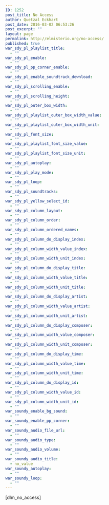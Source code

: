 ```yaml
---
ID: 1252
post_title: No Access
author: Quetzal Eckhart
post_date: 2016-03-02 06:53:26
post_excerpt: ""
layout: page
permalink: http://elmisterio.org/no-access/
published: true
war_sdy_pl_playlist_title:
  - ""
war_sdy_pl_enable:
  - ""
war_sdy_pl_pp_corner_enable:
  - ""
war_sdy_pl_enable_soundtrack_download:
  - ""
war_sdy_pl_scrolling_enable:
  - ""
war_sdy_pl_scrolling_height:
  - ""
war_sdy_pl_outer_box_width:
  - ""
war_sdy_pl_playlist_outer_box_width_value:
  - ""
war_sdy_pl_playlist_outer_box_width_unit:
  - ""
war_sdy_pl_font_size:
  - ""
war_sdy_pl_playlist_font_size_value:
  - ""
war_sdy_pl_playlist_font_size_unit:
  - ""
war_sdy_pl_autoplay:
  - ""
war_sdy_pl_play_mode:
  - ""
war_sdy_pl_loop:
  - ""
war_sdy_pl_soundtracks:
  - ""
war_sdy_pl_yellow_select_id:
  - ""
war_sdy_pl_column_layout:
  - ""
war_sdy_pl_column_order:
  - ""
war_sdy_pl_column_ordered_names:
  - ""
war_sdy_pl_column_do_display_index:
  - ""
war_sdy_pl_column_width_value_index:
  - ""
war_sdy_pl_column_width_unit_index:
  - ""
war_sdy_pl_column_do_display_title:
  - ""
war_sdy_pl_column_width_value_title:
  - ""
war_sdy_pl_column_width_unit_title:
  - ""
war_sdy_pl_column_do_display_artist:
  - ""
war_sdy_pl_column_width_value_artist:
  - ""
war_sdy_pl_column_width_unit_artist:
  - ""
war_sdy_pl_column_do_display_composer:
  - ""
war_sdy_pl_column_width_value_composer:
  - ""
war_sdy_pl_column_width_unit_composer:
  - ""
war_sdy_pl_column_do_display_time:
  - ""
war_sdy_pl_column_width_value_time:
  - ""
war_sdy_pl_column_width_unit_time:
  - ""
war_sdy_pl_column_do_display_id:
  - ""
war_sdy_pl_column_width_value_id:
  - ""
war_sdy_pl_column_width_unit_id:
  - ""
war_soundy_enable_bg_sound:
  - ""
war_soundy_enable_pp_corner:
  - ""
war_soundy_audio_file_url:
  - ""
war_soundy_audio_type:
  - ""
war_soundy_audio_volume:
  - ""
war_soundy_audio_title:
  - no_value
war_soundy_autoplay:
  - ""
war_soundy_loop:
  - ""
---
```

[dlm_no_access]
